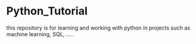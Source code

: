 # Python_Tutorial
this repository is for learning and working with python in projects such as machine learning, SQL, .....
